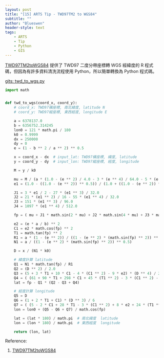 ```yaml
---
layout: post
title: "[15] ARTS Tip - TWD97TM2 to WGS84"
subtitle: ""
author: "Blueswen"
header-style: text
tags:
    - ARTS
    - Tip
    - Python
    - GIS
---
```


[TWD97TM2toWGS84](https://github.com/snexuz/TWD97TM2toWGS84) 提供了 TWD97 二度分帶座標轉 WGS 經緯度的 R 程式碼，但因為有許多資料清洗流程使用 Python，所以簡單轉換為 Python 程式碼。

[gits: twd_to_wgs.py](https://gist.github.com/Blueswen/4d80e43822967bb3fb0ed28434dc0584)

```py
import math


def twd_to_wgs(coord_x, coord_y):
    # coord_x: TWD97橫座標, 南北緯度, latitude N
    # coord_y: TWD97縱座標, 東西經度, longitude E

    a = 6378137.0
    b = 6356752.314245
    lon0 = 121 * math.pi / 180
    k0 = 0.9999
    dx = 250000
    dy = 0
    e = (1 - b ** 2 / a ** 2) ** 0.5

    x = coord_x - dx  # input_lat: TWD97橫座標, 緯度, latitude
    y = coord_y - dy  # input_lon: TWD97縱座標, 經度, longitude

    M = y / k0

    mu = M / (a * (1.0 - (e ** 2) / 4.0 - 3 * (e ** 4) / 64.0 - 5 * (e ** 6) / 256.0))
    e1 = (1.0 - ((1.0 - (e ** 2)) ** 0.5)) / (1.0 + ((1.0 - (e ** 2)) ** 0.5))

    J1 = 3 * e1 / 2 - 27 * (e1 ** 3) / 32.0
    J2 = 21 * (e1 ** 2) / 16 - 55 * (e1 ** 4) / 32.0
    J3 = 151 * (e1 ** 3) / 96.0
    J4 = 1097 * (e1 ** 4) / 512.0

    fp = ( mu + J1 * math.sin(2 * mu) + J2 * math.sin(4 * mu) + J3 * math.sin(6 * mu) + J4 * math.sin(8 * mu) )

    e2 = (e * a / b) ** 2
    C1 = e2 * math.cos(fp) ** 2
    T1 = math.tan(fp) ** 2
    R1 = a * (1 - (e ** 2)) / ((1 - (e ** 2) * (math.sin(fp) ** 2)) ** (3.0 / 2.0))
    N1 = a / ((1 - (e ** 2) * (math.sin(fp) ** 2)) ** 0.5)

    D = x / (N1 * k0)

    # 緯度計算 latitude
    Q1 = N1 * math.tan(fp) / R1
    Q2 = (D ** 2) / 2.0
    Q3 = (5 + 3 * T1 + 10 * C1 - 4 * (C1 ** 2) - 9 * e2) * (D ** 4) / 24.0
    Q4 = ( (61 + 90 * T1 + 298 * C1 + 45 * (T1 ** 2) - 3 * (C1 ** 2) - 252 * e2) * (D ** 6) / 720.0 )
    lat = fp - Q1 * (Q2 - Q3 + Q4)

    # 經度計算 longitude
    Q5 = D
    Q6 = (1 + 2 * T1 + C1) * (D ** 3) / 6
    Q7 = ( (5 - 2 * C1 + 28 * T1 - 3 * (C1 ** 2) + 8 * e2 + 24 * (T1 ** 2)) * (D ** 5) / 120.0 )
    lon = lon0 + (Q5 - Q6 + Q7) / math.cos(fp)

    lat = (lat * 180) / math.pi  # 南北緯度  latitude
    lon = (lon * 180) / math.pi  # 東西經度  longitude

    return (lon, lat)
```

Reference:

1. [TWD97TM2toWGS84](https://github.com/snexuz/TWD97TM2toWGS84)
